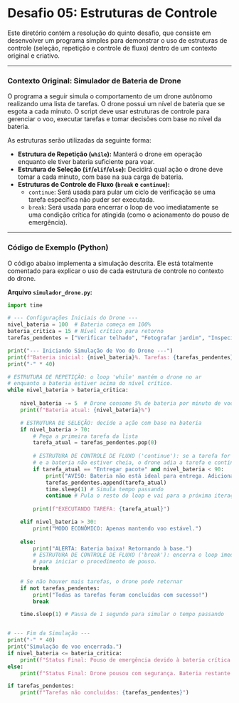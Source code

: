# Desafio 05: Estruturas de Controle

Este diretório contém a resolução do quinto desafio, que consiste em desenvolver um programa simples para demonstrar o uso de estruturas de controle (seleção, repetição e controle de fluxo) dentro de um contexto original e criativo.

---

### Contexto Original: Simulador de Bateria de Drone

O programa a seguir simula o comportamento de um drone autônomo realizando uma lista de tarefas. O drone possui um nível de bateria que se esgota a cada minuto. O script deve usar estruturas de controle para gerenciar o voo, executar tarefas e tomar decisões com base no nível da bateria.

As estruturas serão utilizadas da seguinte forma:

* **Estrutura de Repetição (`while`):** Manterá o drone em operação enquanto ele tiver bateria suficiente para voar.
* **Estrutura de Seleção (`if`/`elif`/`else`):** Decidirá qual ação o drone deve tomar a cada minuto, com base na sua carga de bateria.
* **Estruturas de Controle de Fluxo (`break` e `continue`):**
    * `continue`: Será usada para pular um ciclo de verificação se uma tarefa específica não puder ser executada.
    * `break`: Será usada para encerrar o loop de voo imediatamente se uma condição crítica for atingida (como o acionamento do pouso de emergência).

---

### Código de Exemplo (Python)

O código abaixo implementa a simulação descrita. Ele está totalmente comentado para explicar o uso de cada estrutura de controle no contexto do drone.

**Arquivo `simulador_drone.py`:**

```python
import time

# --- Configurações Iniciais do Drone ---
nivel_bateria = 100  # Bateria começa em 100%
bateria_critica = 15 # Nível crítico para retorno
tarefas_pendentes = ["Verificar telhado", "Fotografar jardim", "Inspecionar painel solar", "Entregar pacote"]

print("--- Iniciando Simulação de Voo do Drone ---")
print(f"Bateria inicial: {nivel_bateria}%. Tarefas: {tarefas_pendentes}")
print("-" * 40)

# ESTRUTURA DE REPETIÇÃO: o loop 'while' mantém o drone no ar
# enquanto a bateria estiver acima do nível crítico.
while nivel_bateria > bateria_critica:
    
    nivel_bateria -= 5  # Drone consome 5% de bateria por minuto de voo
    print(f"Bateria atual: {nivel_bateria}%")

    # ESTRUTURA DE SELEÇÃO: decide a ação com base na bateria
    if nivel_bateria > 70:
        # Pega a primeira tarefa da lista
        tarefa_atual = tarefas_pendentes.pop(0)
        
        # ESTRUTURA DE CONTROLE DE FLUXO ('continue'): se a tarefa for a entrega de pacote
        # e a bateria não estiver cheia, o drone adia a tarefa e continua para o próximo ciclo.
        if tarefa_atual == "Entregar pacote" and nivel_bateria < 90:
            print("AVISO: Bateria não está ideal para entrega. Adicionando tarefa ao final da fila.")
            tarefas_pendentes.append(tarefa_atual)
            time.sleep(1) # Simula tempo passando
            continue # Pula o resto do loop e vai para a próxima iteração
            
        print(f"EXECUTANDO TAREFA: {tarefa_atual}")

    elif nivel_bateria > 30:
        print("MODO ECONÔMICO: Apenas mantendo voo estável.")
    
    else:
        print("ALERTA: Bateria baixa! Retornando à base.")
        # ESTRUTURA DE CONTROLE DE FLUXO ('break'): encerra o loop imediatamente
        # para iniciar o procedimento de pouso.
        break
    
    # Se não houver mais tarefas, o drone pode retornar
    if not tarefas_pendentes:
        print("Todas as tarefas foram concluídas com sucesso!")
        break

    time.sleep(1) # Pausa de 1 segundo para simular o tempo passando


# --- Fim da Simulação ---
print("-" * 40)
print("Simulação de voo encerrada.")
if nivel_bateria <= bateria_critica:
    print(f"Status Final: Pouso de emergência devido à bateria crítica ({nivel_bateria}%).")
else:
    print(f"Status Final: Drone pousou com segurança. Bateria restante: {nivel_bateria}%.")

if tarefas_pendentes:
    print(f"Tarefas não concluídas: {tarefas_pendentes}")
